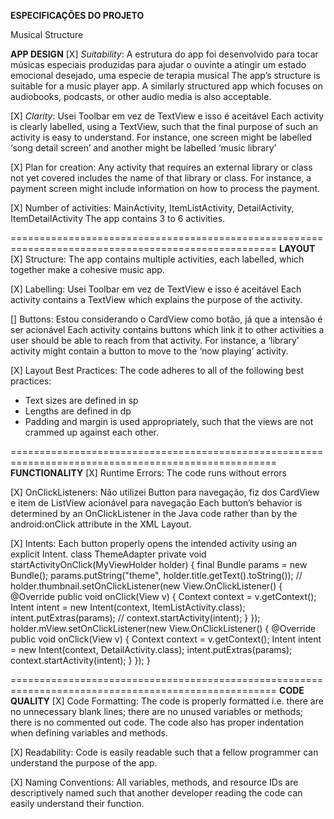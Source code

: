 **ESPECIFICAÇÕES DO PROJETO**

Musical Structure


**APP DESIGN**
[X] _Suitability_: A estrutura do app foi desenvolvido para tocar músicas especiais produzidas para ajudar o ouvinte a atingir um estado emocional desejado, uma especie de terapia musical
The app’s structure is suitable for a music player app. A similarly structured app which focuses on audiobooks, podcasts, or other audio media is also acceptable.

[X] _Clarity_: Usei Toolbar em vez de TextView e isso é aceitável
Each activity is clearly labelled, using a TextView, such that the final purpose of such an activity is easy to understand. For instance, one screen might be labelled ‘song detail screen’ and another might be labelled ‘music library’

[X] Plan for creation:
Any activity that requires an external library or class not yet covered includes the name of that library or class. For instance, a payment screen might include information on how to process the payment.

[X] Number of activities: MainActivity, ItemListActivity, DetailActivity, ItemDetailActivity
The app contains 3 to 6 activities.


====================================================================================================
**LAYOUT**
[X] Structure:
The app contains multiple activities, each labelled, which together make a cohesive music app.

[X] Labelling: Usei Toolbar em vez de TextView e isso é aceitável
Each activity contains a TextView which explains the purpose of the activity.

[] Buttons: Estou considerando o CardView como botão, já que a intensão é ser acionável
Each activity contains buttons which link it to other activities a user should be able to reach from that activity. For instance, a ‘library’ activity might contain a button to move to the ‘now playing’ activity.

[X] Layout Best Practices:
The code adheres to all of the following best practices:
- Text sizes are defined in sp
- Lengths are defined in dp
- Padding and margin is used appropriately, such that the views are not crammed up against each other.


====================================================================================================
**FUNCTIONALITY**
[X] Runtime Errors:
The code runs without errors

[X] OnClickListeners: Não utilizei Button para navegação, fiz dos CardView e item de ListView acionável para navegação
Each button’s behavior is determined by an OnClickListener in the Java code rather than by the android:onClick attribute in the XML Layout.

[X] Intents:
Each button properly opens the intended activity using an explicit Intent.
class ThemeAdapter
private void startActivityOnClick(MyViewHolder holder) {
        final Bundle params = new Bundle();
        params.putString("theme", holder.title.getText().toString());
        //
        holder.thumbnail.setOnClickListener(new View.OnClickListener()
        {
            @Override
            public void onClick(View v)
            {
                Context context = v.getContext();
                Intent intent = new Intent(context, ItemListActivity.class);
                intent.putExtras(params);
                //
                context.startActivity(intent);
            }
        });
        holder.mView.setOnClickListener(new View.OnClickListener()
        {
            @Override
            public void onClick(View v)
            {
                Context context = v.getContext();
                Intent intent = new Intent(context, DetailActivity.class);
                intent.putExtras(params);
                context.startActivity(intent);
            }
        });
    }


====================================================================================================
**CODE QUALITY**
[X] Code Formatting:
The code is properly formatted i.e. there are no unnecessary blank lines; there are no unused variables or methods; there is no commented out code.
The code also has proper indentation when defining variables and methods.


[X] Readability:
Code is easily readable such that a fellow programmer can understand the purpose of the app.

[X] Naming Conventions:
All variables, methods, and resource IDs are descriptively named such that another developer reading the code can easily understand their function.

